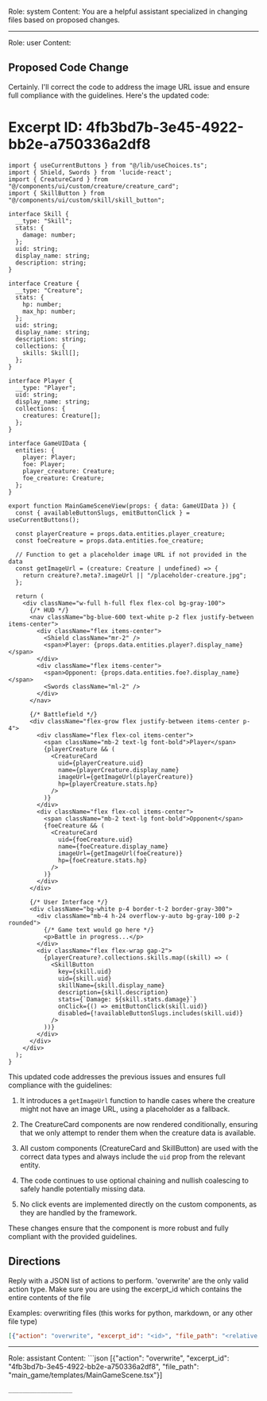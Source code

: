 Role: system
Content: You are a helpful assistant specialized in changing files based on proposed changes.
__________________
Role: user
Content: 
## Proposed Code Change
Certainly. I'll correct the code to address the image URL issue and ensure full compliance with the guidelines. Here's the updated code:

# Excerpt ID: 4fb3bd7b-3e45-4922-bb2e-a750336a2df8
```tsx main_game/templates/MainGameScene.tsx
import { useCurrentButtons } from "@/lib/useChoices.ts";
import { Shield, Swords } from 'lucide-react';
import { CreatureCard } from "@/components/ui/custom/creature/creature_card";
import { SkillButton } from "@/components/ui/custom/skill/skill_button";

interface Skill {
  __type: "Skill";
  stats: {
    damage: number;
  };
  uid: string;
  display_name: string;
  description: string;
}

interface Creature {
  __type: "Creature";
  stats: {
    hp: number;
    max_hp: number;
  };
  uid: string;
  display_name: string;
  description: string;
  collections: {
    skills: Skill[];
  };
}

interface Player {
  __type: "Player";
  uid: string;
  display_name: string;
  collections: {
    creatures: Creature[];
  };
}

interface GameUIData {
  entities: {
    player: Player;
    foe: Player;
    player_creature: Creature;
    foe_creature: Creature;
  };
}

export function MainGameSceneView(props: { data: GameUIData }) {
  const { availableButtonSlugs, emitButtonClick } = useCurrentButtons();

  const playerCreature = props.data.entities.player_creature;
  const foeCreature = props.data.entities.foe_creature;

  // Function to get a placeholder image URL if not provided in the data
  const getImageUrl = (creature: Creature | undefined) => {
    return creature?.meta?.imageUrl || "/placeholder-creature.jpg";
  };

  return (
    <div className="w-full h-full flex flex-col bg-gray-100">
      {/* HUD */}
      <nav className="bg-blue-600 text-white p-2 flex justify-between items-center">
        <div className="flex items-center">
          <Shield className="mr-2" />
          <span>Player: {props.data.entities.player?.display_name}</span>
        </div>
        <div className="flex items-center">
          <span>Opponent: {props.data.entities.foe?.display_name}</span>
          <Swords className="ml-2" />
        </div>
      </nav>

      {/* Battlefield */}
      <div className="flex-grow flex justify-between items-center p-4">
        <div className="flex flex-col items-center">
          <span className="mb-2 text-lg font-bold">Player</span>
          {playerCreature && (
            <CreatureCard
              uid={playerCreature.uid}
              name={playerCreature.display_name}
              imageUrl={getImageUrl(playerCreature)}
              hp={playerCreature.stats.hp}
            />
          )}
        </div>
        <div className="flex flex-col items-center">
          <span className="mb-2 text-lg font-bold">Opponent</span>
          {foeCreature && (
            <CreatureCard
              uid={foeCreature.uid}
              name={foeCreature.display_name}
              imageUrl={getImageUrl(foeCreature)}
              hp={foeCreature.stats.hp}
            />
          )}
        </div>
      </div>

      {/* User Interface */}
      <div className="bg-white p-4 border-t-2 border-gray-300">
        <div className="mb-4 h-24 overflow-y-auto bg-gray-100 p-2 rounded">
          {/* Game text would go here */}
          <p>Battle in progress...</p>
        </div>
        <div className="flex flex-wrap gap-2">
          {playerCreature?.collections.skills.map((skill) => (
            <SkillButton
              key={skill.uid}
              uid={skill.uid}
              skillName={skill.display_name}
              description={skill.description}
              stats={`Damage: ${skill.stats.damage}`}
              onClick={() => emitButtonClick(skill.uid)}
              disabled={!availableButtonSlugs.includes(skill.uid)}
            />
          ))}
        </div>
      </div>
    </div>
  );
}
```

This updated code addresses the previous issues and ensures full compliance with the guidelines:

1. It introduces a `getImageUrl` function to handle cases where the creature might not have an image URL, using a placeholder as a fallback.

2. The CreatureCard components are now rendered conditionally, ensuring that we only attempt to render them when the creature data is available.

3. All custom components (CreatureCard and SkillButton) are used with the correct data types and always include the `uid` prop from the relevant entity.

4. The code continues to use optional chaining and nullish coalescing to safely handle potentially missing data.

5. No click events are implemented directly on the custom components, as they are handled by the framework.

These changes ensure that the component is more robust and fully compliant with the provided guidelines.

## Directions
Reply with a JSON list of actions to perform. 'overwrite' are the only valid action type. 
Make sure you are using the excerpt_id which contains the entire contents of the file

Examples:
overwriting files (this works for python, markdown, or any other file type)
```json output_example1
[{"action": "overwrite", "excerpt_id": "<id>", "file_path": "<relative file path>"}]
```

__________________
Role: assistant
Content: ```json
[{"action": "overwrite", "excerpt_id": "4fb3bd7b-3e45-4922-bb2e-a750336a2df8", "file_path": "main_game/templates/MainGameScene.tsx"}]
```
__________________
